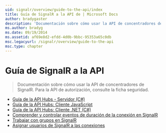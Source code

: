 ```yaml
---
uid: signalr/overview/guide-to-the-api/index
title: Guía de SignalR a la API de | Microsoft Docs
author: bradygaster
description: 'Documentación sobre cómo usar la API de concentradores de SignalR. Para la API de autorización, consulte la ficha seguridad.'
ms.author: bradyg
ms.date: 09/19/2014
ms.assetid: af69e8d2-efdd-4d0b-9bbc-95353a65c0db
msc.legacyurl: /signalr/overview/guide-to-the-api
msc.type: chapter
---
```

<a name="signalr-guide-to-the-api"></a>Guía de SignalR a la API
====================
> Documentación sobre cómo usar la API de concentradores de SignalR. Para la API de autorización, consulte la ficha seguridad.


- [Guía de la API Hubs - Servidor (C#)](hubs-api-guide-server.md)
- [Guía de la API Hubs: Cliente JavaScript](hubs-api-guide-javascript-client.md)
- [Guía de la API Hubs: Cliente .NET (C#)](hubs-api-guide-net-client.md)
- [Comprender y controlar eventos de duración de la conexión en SignalR](handling-connection-lifetime-events.md)
- [Trabajar con grupos en SignalR](working-with-groups.md)
- [Asignar usuarios de SignalR a las conexiones](mapping-users-to-connections.md)
